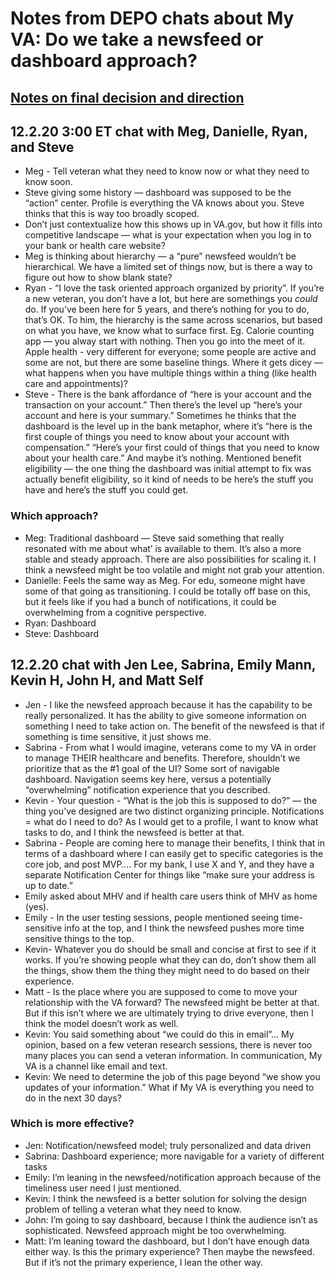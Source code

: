 # Notes from DEPO chats about My VA: Do we take a newsfeed or dashboard approach?

## [Notes on final decision and direction](https://github.com/department-of-veterans-affairs/va.gov-team/blob/master/products/identity-personalization/my-va/2.0-redesign/product/my-va-jobs.md)

## 12.2.20 3:00 ET chat with Meg, Danielle, Ryan, and Steve

- Meg - Tell veteran what they need to know now or what they need to know soon.
- Steve giving some history — dashboard was supposed to be the “action” center. Profile is everything the VA knows about you. Steve thinks that this is way too broadly scoped.
- Don’t just contextualize how this shows up in VA.gov, but how it fills into competitive landscape — what is your expectation when you log in to your bank or health care website?
- Meg is thinking about hierarchy — a “pure” newsfeed wouldn’t be hierarchical. We have a limited set of things now, but is there a way to figure out how to show blank state?
- Ryan - “I love the task oriented approach organized by priority”. If you’re a new veteran, you don’t have a lot, but here are somethings you *could* do. If you’ve been here for 5 years, and there’s nothing for you to do, that’s OK. To him, the hierarchy is the same across scenarios, but based on what you have, we know what to surface first. Eg. Calorie counting app — you alway start with nothing. Then you go into the meet of it. Apple health - very different for everyone; some people are active and some are not, but there are some baseline things. Where it gets dicey — what happens when you have multiple things within a thing (like health care and appointments)?
- Steve - There is the bank affordance of “here is your account and the transaction on your account.” Then there’s the level up “here’s your account and here is your summary.” Sometimes he thinks that the dashboard is the level up in the bank metaphor, where it’s “here is the first couple of things you need to know about your account with compensation.” “Here’s your first could of things that you need to know about your health care.” And maybe it’s nothing. Mentioned benefit eligibility — the one thing the dashboard was initial attempt to fix was actually benefit eligibility, so it kind of needs to be here’s the stuff you have and here’s the stuff you could get.

### Which approach?

- Meg: Traditional dashboard — Steve said something that really resonated with me about what’ is available to them. It’s also a more stable and steady approach. There are also possibilities for scaling it. I think a newsfeed might be too volatile and might not grab your attention.
- Danielle: Feels the same way as Meg. For edu, someone might have some of that going as transitioning. I could be totally off base on this, but it feels like if you had a bunch of notifications, it could be overwhelming from a cognitive perspective.
- Ryan: Dashboard
- Steve: Dashboard

## 12.2.20 chat with Jen Lee, Sabrina, Emily Mann, Kevin H, John H, and Matt Self

- Jen - I like the newsfeed approach because it has the capability to be really personalized. It has the ability to give someone information on something I need to take action on. The benefit of the newsfeed is that if something is time sensitive, it just shows me.
- Sabrina - From what I would imagine, veterans come to my VA in order to manage THEIR healthcare and benefits. Therefore, shouldn’t we prioritize that as the #1 goal of the UI? Some sort of navigable dashboard. Navigation seems key here, versus a potentially “overwhelming” notification experience that you described.
- Kevin - Your question - “What is the job this is supposed to do?” — the thing you’ve designed are two distinct organizing principle. Notifications = what do I need to do? As I would get to a profile, I want to know what tasks to do, and I think the newsfeed is better at that.
- Sabrina - People are coming here to manage their benefits, I think that in terms of a dashboard where I can easily get to specific categories is the core job, and post MVP…. For my bank, I use X and Y, and they have a separate Notification Center for things like “make sure your address is up to date.”
- Emily asked about MHV and if health care users think of MHV as home (yes).
- Emily - In the user testing sessions, people mentioned seeing time-sensitive info at the top, and I think the newsfeed pushes more time sensitive things to the top.
- Kevin- Whatever you do should be small and concise at first to see if it works. If you’re showing people what they can do, don’t show them all the things, show them the thing they might need to do based on their experience. 
- Matt - Is the place where you are supposed to come to move your relationship with the VA forward? The newsfeed might be better at that. But if this isn’t where we are ultimately trying to drive everyone, then I think the model doesn’t work as well.
- Kevin: You said something about “we could do this in email”… My opinion, based on a few veteran research sessions, there is never too many places you can send a veteran information. In communication, My VA is a channel like email and text. 
- Kevin: We need to determine the job of this page beyond “we show you updates of your information.” What if My VA is everything you need to do in the next 30 days?

### Which is more effective?

- Jen: Notification/newsfeed model; truly personalized and data driven
- Sabrina: Dashboard experience; more navigable for a variety of different tasks
- Emily: I’m leaning in the newsfeed/notification approach because of the timeliness user need I just mentioned.
- Kevin: I think the newsfeed is a better solution for solving the design problem of telling a veteran what they need to know. 
- John: I’m going to say dashboard, because I think the audience isn’t as sophisticated. Newsfeed approach might be too overwhelming.
- Matt: I’m leaning toward the dashboard, but I don’t have enough data either way. Is this the primary experience? Then maybe the newsfeed. But if it’s not the primary experience, I lean the other way. 
